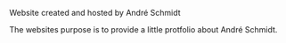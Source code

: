Website created and hosted by André Schmidt

The websites purpose is to provide a little protfolio about André Schmidt.